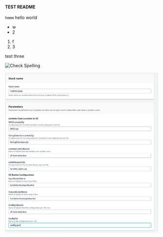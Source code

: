 #### TEST README
`hmmm` hello world

 - w
 - 2

1. f
1. 3

test three

![Check Spelling](https://github.com/nickssmith/actionsTest/workflows/Check%20Spelling/badge.svg)

![](pic.png)
